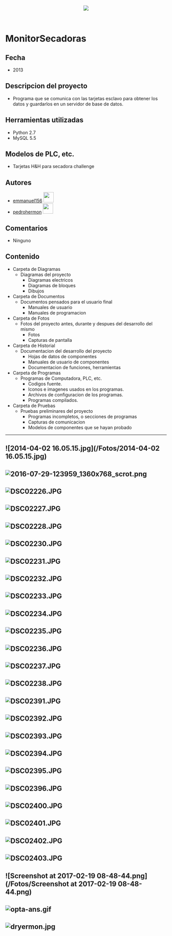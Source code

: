 <br/>
<p align="center">
  <img src="https://avatars2.githubusercontent.com/u/15052789?v=3&s=200">
</p>
<br/>

# MonitorSecadoras

## Fecha
* 2013

## Descripcion del proyecto
* Programa que se comunica con las tarjetas esclavo para obtener los datos y guardarlos en un servidor de base de datos.

## Herramientas utilizadas
* Python 2.7
* MySQL 5.5

## Modelos de PLC, etc.
* Tarjetas H&H para secadora challenge

## Autores
* <a href="http://www.github.com/emmanuel156">emmanuel156</a> <img src="https://avatars0.githubusercontent.com/u/15036095?v=3" height="32" width="32">
* <a href="http://www.github.com/pedrohermon">pedrohermon</a> <img src="https://avatars0.githubusercontent.com/u/15159556?v=3" height="32" width="32">

## Comentarios
* Ninguno

## Contenido
* Carpeta de Diagramas
	* Diagramas del proyecto
		* Diagramas electricos
		* Diagramas de bloques
		* Dibujos
* Carpeta de Documentos
	* Documentos pensados para el usuario final
		* Manuales de usuario
		* Manuales de programacion
* Carpeta de Fotos
	* Fotos del proyecto antes, durante y despues del desarrollo del mismo
		* Fotos
		* Capturas de pantalla
* Carpeta de Historial
	* Documentacion del desarrollo del proyecto
		* Hojas de datos de componentes
		* Manuales de usuario de componentes
		* Documentacion de funciones, herramientas
* Carpeta de Programas
	* Programas de Computadora, PLC, etc. 
		* Codigos fuente.
		* Iconos e imagenes usados en los programas.
		* Archivos de configuracion de los programas.
		* Programas compilados.
* Carpeta de Pruebas
	* Pruebas preliminares del proyecto
		* Programas incompletos, o secciones de programas
		* Capturas de comunicacion
		* Modelos de componentes que se hayan probado

---
![2014-04-02 16.05.15.jpg](/Fotos/2014-04-02 16.05.15.jpg)
---
![2016-07-29-123959_1360x768_scrot.png](/Fotos/2016-07-29-123959_1360x768_scrot.png)
---
![DSC02226.JPG](/Fotos/DSC02226.JPG)
---
![DSC02227.JPG](/Fotos/DSC02227.JPG)
---
![DSC02228.JPG](/Fotos/DSC02228.JPG)
---
![DSC02230.JPG](/Fotos/DSC02230.JPG)
---
![DSC02231.JPG](/Fotos/DSC02231.JPG)
---
![DSC02232.JPG](/Fotos/DSC02232.JPG)
---
![DSC02233.JPG](/Fotos/DSC02233.JPG)
---
![DSC02234.JPG](/Fotos/DSC02234.JPG)
---
![DSC02235.JPG](/Fotos/DSC02235.JPG)
---
![DSC02236.JPG](/Fotos/DSC02236.JPG)
---
![DSC02237.JPG](/Fotos/DSC02237.JPG)
---
![DSC02238.JPG](/Fotos/DSC02238.JPG)
---
![DSC02391.JPG](/Fotos/DSC02391.JPG)
---
![DSC02392.JPG](/Fotos/DSC02392.JPG)
---
![DSC02393.JPG](/Fotos/DSC02393.JPG)
---
![DSC02394.JPG](/Fotos/DSC02394.JPG)
---
![DSC02395.JPG](/Fotos/DSC02395.JPG)
---
![DSC02396.JPG](/Fotos/DSC02396.JPG)
---
![DSC02400.JPG](/Fotos/DSC02400.JPG)
---
![DSC02401.JPG](/Fotos/DSC02401.JPG)
---
![DSC02402.JPG](/Fotos/DSC02402.JPG)
---
![DSC02403.JPG](/Fotos/DSC02403.JPG)
---
![Screenshot at 2017-02-19 08-48-44.png](/Fotos/Screenshot at 2017-02-19 08-48-44.png)
---
![opta-ans.gif](/Historial/opta-ans.gif)
---
![dryermon.jpg](/Programas/dryermon.jpg)
---
